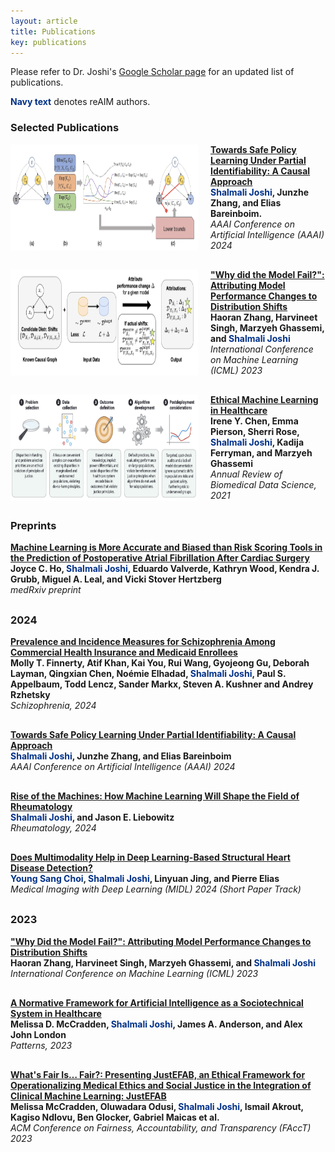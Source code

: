 ```yaml
---
layout: article
title: Publications
key: publications
---
```


<style>
  .publication {
    display: flex;
    margin-bottom: 30px;
  }

  .publication img {
    width: 300px;
    margin-right: 20px;
  }

  .publication .text {
    flex: 1;
  }

  @media (max-width: 800px) {
    .publication {
      flex-direction: column;
    }

    .publication img {
      margin-right: 0;
      margin-bottom: 10px;
    }
  }
</style>


Please refer to Dr. Joshi's <a href="https://scholar.google.com/citations?hl=en&user=x5wW5WIAAAAJ&view_op=list_works&sortby=pubdate" target="_blank">Google Scholar page</a> for an updated list of publications.<br>

<span style="color: #003087;">**Navy text**</span> denotes reAIM authors.

<h3>Selected Publications</h3>

<div class="publication">
  <img src="assets/images/joshi_aaai_2024.png" alt="Publication Image 1" />
  <div class="text">
    <a href="https://ojs.aaai.org/index.php/AAAI/article/view/29198" target="_blank"><strong>Towards Safe Policy Learning Under Partial Identifiability: A Causal Approach</strong></a><br>
    <strong><span style="color: #003087;">Shalmali Joshi</span>, Junzhe Zhang, and Elias Bareinboim.</strong><br>
    <i>AAAI Conference on Artificial Intelligence (AAAI) 2024</i><br>
  </div>
</div>

<div class="publication">
  <img src="assets/images/zhang_icml_2023.png" alt="Publication Image 1" />
  <div class="text">
    <a href="https://proceedings.mlr.press/v202/zhang23ai/zhang23ai.pdf" target="_blank"><strong>"Why did the Model Fail?": Attributing Model Performance Changes to Distribution Shifts</strong></a><br>
    <strong>Haoran Zhang, Harvineet Singh, Marzyeh Ghassemi, and <span style="color: #003087;">Shalmali Joshi</span></strong><br>
    <i>International Conference on Machine Learning  (ICML) 2023</i><br>
  </div>
</div>

<div class="publication">
  <img src="assets/images/chen_annual_2021.png" alt="Publication Image 1" />
  <div class="text">
    <a href="https://www.annualreviews.org/content/journals/10.1146/annurev-biodatasci-092820-114757" target="_blank"><strong>Ethical Machine Learning in Healthcare</strong></a><br>
    <strong>Irene Y. Chen, Emma Pierson, Sherri Rose, <span style="color: #003087;">Shalmali Joshi</span>, Kadija Ferryman, and Marzyeh Ghassemi</strong><br>
    <i>Annual Review of Biomedical Data Science, 2021</i><br>
  </div>
</div>

<h3>Preprints</h3>

<!-- <div class="publication">
  <div class="text">
    <a href="https://link-to-publication3.com" target="_blank">
      <strong>Title of Publication 3</strong>
    </a><br>
    <strong>Authors of Publication 3</strong><br>
    <i>Journal of Publication 3</i><br>
  </div>
</div> -->

<div class="publication">
  <div class="text">
    <a href="https://www.medrxiv.org/content/10.1101/2024.07.05.24310013v1" target="_blank">
      <strong>Machine Learning is More Accurate and Biased than Risk Scoring Tools in the Prediction of Postoperative Atrial Fibrillation After Cardiac Surgery</strong>
    </a><br>
    <strong>Joyce C. Ho, <span style="color: #003087;">Shalmali Joshi</span>, Eduardo Valverde, Kathryn Wood, Kendra J. Grubb, Miguel A. Leal, and Vicki Stover Hertzberg</strong><br>
    <i>medRxiv preprint</i><br>
  </div>
</div>

<h3>2024</h3>

<div class="publication">
  <div class="text">
    <a href="https://www.nature.com/articles/s41537-024-00490-0" target="_blank">
      <strong>Prevalence and Incidence Measures for Schizophrenia Among Commercial Health Insurance and Medicaid Enrollees</strong>
    </a><br>
    <strong>Molly T. Finnerty, Atif Khan, Kai You, Rui Wang, Gyojeong Gu, Deborah Layman, Qingxian Chen, Noémie Elhadad, 
    <span style="color: #003087;">Shalmali Joshi</span>, Paul S. Appelbaum, Todd Lencz, Sander Markx, Steven A. Kushner and Andrey Rzhetsky</strong><br>
    <i>Schizophrenia, 2024</i><br>
  </div>
</div>

<div class="publication">
  <div class="text">
    <a href="https://ojs.aaai.org/index.php/AAAI/article/view/29198" target="_blank">
      <strong>Towards Safe Policy Learning Under Partial Identifiability: A Causal Approach</strong>
    </a><br>
    <strong><span style="color: #003087;">Shalmali Joshi</span>, Junzhe Zhang, and Elias Bareinboim</strong><br>
    <i>AAAI Conference on Artificial Intelligence (AAAI) 2024</i><br>
  </div>
</div>

<div class="publication">
  <div class="text">
    <a href="https://academic.oup.com/rheumatology/article/63/9/2319/7665716" target="_blank">
      <strong>Rise of the Machines: How Machine Learning Will Shape the Field of Rheumatology</strong>
    </a><br>
    <strong><span style="color: #003087;">Shalmali Joshi</span>, and Jason E. Liebowitz</strong><br>
    <i>Rheumatology, 2024</i><br>
  </div>
</div>


<div class="publication">
  <div class="text">
    <a href="https://openreview.net/pdf?id=sMiSQP8zmr" target="_blank">
      <strong>Does Multimodality Help in Deep Learning-Based Structural Heart Disease Detection?</strong>
    </a><br>
    <strong><span style="color: #003087;">Young Sang Choi</span>, <span style="color: #003087;">Shalmali Joshi</span>, Linyuan Jing, and Pierre Elias</strong><br>
    <i>Medical Imaging with Deep Learning (MIDL) 2024 (Short Paper Track)</i><br>
  </div>
</div>


<h3>2023</h3>

<div class="publication">
  <div class="text">
    <a href="https://proceedings.mlr.press/v202/zhang23ai/zhang23ai.pdf" target="_blank">
      <strong>"Why Did the Model Fail?": Attributing Model Performance Changes to Distribution Shifts</strong>
    </a><br>
    <strong>Haoran Zhang, Harvineet Singh, Marzyeh Ghassemi, and <span style="color: #003087;">Shalmali Joshi</span></strong><br>
    <i>International Conference on Machine Learning (ICML) 2023</i><br>
  </div>
</div>

<div class="publication">
  <div class="text">
    <a href="https://www.cell.com/patterns/pdf/S2666-3899(23)00248-9.pdf" target="_blank">
      <strong>A Normative Framework for Artificial Intelligence as a Sociotechnical System in Healthcare</strong>
    </a><br>
    <strong>Melissa D. McCradden, <span style="color: #003087;">Shalmali Joshi</span>, James A. Anderson, and Alex John London</strong><br>
    <i>Patterns, 2023</i><br>
  </div>
</div>

<div class="publication">
  <div class="text">
    <a href="https://dl.acm.org/doi/pdf/10.1145/3593013.3594096" target="_blank">
      <strong>What's Fair Is… Fair?: Presenting JustEFAB, an Ethical Framework for Operationalizing Medical Ethics and Social Justice in the Integration of Clinical Machine Learning: JustEFAB</strong>
    </a><br>
    <strong>Melissa McCradden, Oluwadara Odusi, <span style="color: #003087;">Shalmali Joshi</span>, Ismail Akrout, Kagiso Ndlovu, Ben Glocker, Gabriel Maicas et al.</strong><br>
    <i>ACM Conference on Fairness, Accountability, and Transparency (FAccT) 2023</i><br>
  </div>
</div>
